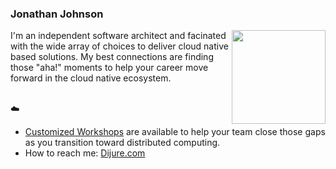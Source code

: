 ### Jonathan Johnson

<img align="right" width="150" src="https://www.dijure.com/images/company/avatar.png">
I'm an independent software architect and facinated with the wide array of choices to deliver cloud native based solutions. My best connections are finding those "aha!" moments to help your career move forward in the cloud native ecosystem.

<br>:cloud:

- [Customized Workshops](https://www.dijure.com/services/) are available to help your team close those gaps as you transition toward distributed computing.
- How to reach me: [Dijure.com](https://www.dijure.com/contact/)
